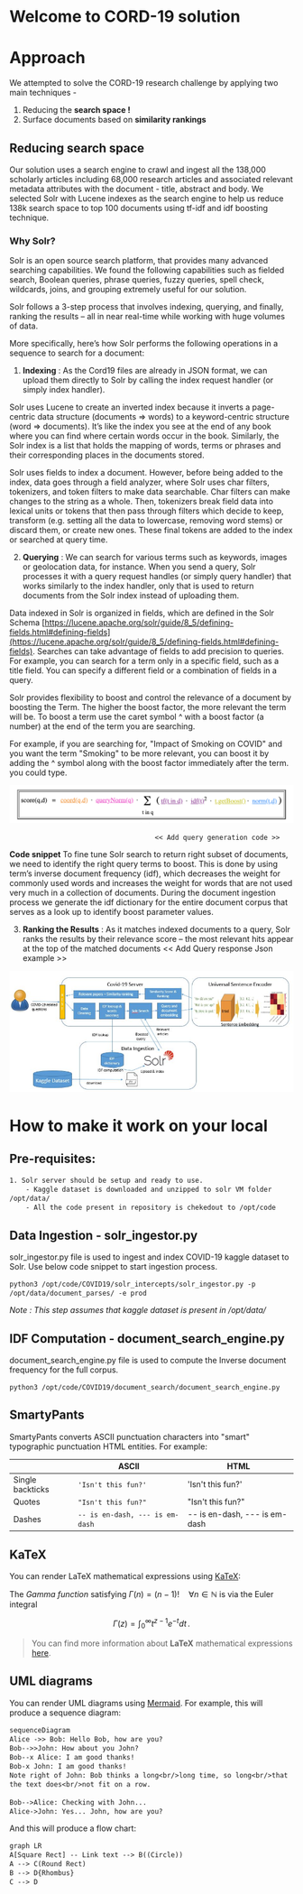 # Welcome to CORD-19 solution

# Approach

We attempted to solve the CORD-19 research challenge by applying two main techniques - 

 1. Reducing the **search space !**
 2. Surface documents based on **similarity rankings**

## Reducing search space

Our solution uses a search engine to crawl and ingest all the 138,000 scholarly articles including 68,000 research articles and associated relevant metadata attributes with the document - title, abstract and body. We selected Solr with Lucene indexes as the search engine to help us reduce 138k search space to top 100 documents using tf-idf and idf boosting technique.

### Why Solr?

Solr is an open source search platform, that provides many advanced searching capabilities. We found the following capabilities such as fielded search, Boolean queries, phrase queries, fuzzy queries, spell check, wildcards, joins, and grouping extremely useful for our solution.

Solr follows a 3-step process that involves indexing, querying, and finally, ranking the results – all in near real-time while working with huge volumes of data.

More specifically, here’s how Solr performs the following operations in a sequence to search for a document:

 1. **Indexing** : As the Cord19 files are already in JSON format, we can upload them directly to Solr by calling the index request handler (or simply index handler). 
 
Solr uses Lucene to create an inverted index because it inverts a page-centric data structure (documents ⇒ words) to a keyword-centric structure (word ⇒ documents). It’s like the index you see at the end of any book where you can find where certain words occur in the book. Similarly, the Solr index is a list that holds the mapping of words, terms or phrases and their corresponding places in the documents stored.

Solr uses fields to index a document. However, before being added to the index, data goes through a field analyzer, where Solr uses char filters, tokenizers, and token filters to make data searchable. Char filters can make changes to the string as a whole. Then, tokenizers break field data into lexical units or tokens that then pass through filters which decide to keep, transform (e.g. setting all the data to lowercase, removing word stems) or discard them, or create new ones. These final tokens are added to the index or searched at query time. 

 2. **Querying** : We can search for various terms such as keywords, images or geolocation data, for instance. When you send a query, Solr processes it with a query request handles (or simply query handler) that works similarly to the index handler, only that is used to return documents from the Solr index instead of uploading them.  
 
Data indexed in Solr is organized in fields, which are  defined in the Solr Schema [https://lucene.apache.org/solr/guide/8_5/defining-fields.html#defining-fields](https://lucene.apache.org/solr/guide/8_5/defining-fields.html#defining-fields). Searches can take advantage of fields to add precision to queries. For example, you can search for a term only in a specific field, such as a title field. You can specify a different field or a combination of fields in a query.

Solr provides flexibility to boost and control the relevance of a document by boosting the Term. The higher the boost factor, the more relevant the term will be. To boost a term use the caret symbol ^ with a boost factor (a number) at the end of the term you are searching.

For example, if you are searching for, "Impact of Smoking on COVID" and you want the term "Smoking" to be more relevant, you can boost it by adding the ^ symbol along with the boost factor immediately after the term. you could type.

                                               
![Scoring within Solr using Lucene](https://github.com/covid19-cord19/cord19/blob/master/images/lucene_scoring.png)

                                        << Add query generation code >>

**Code snippet**
To fine tune Solr search to return right subset of documents, we need to identify the right query terms to boost.  This is done by using term’s inverse document frequency (idf), which decreases the weight for commonly used words and increases the weight for words that are not used very much in a collection of documents.
During the document ingestion process we generate the idf dictionary for the entire document corpus that serves as a look up to identify boost parameter values.

 3. **Ranking the Results** : As it matches indexed documents to a query, Solr ranks the results by their relevance score – the most relevant hits appear at the top of the matched documents
 << Add Query response Json example >>


![Custom solution](https://github.com/covid19-cord19/cord19/blob/master/images/covid19_2.png)


# How to make it work on your local

## Pre-requisites:
    1. Solr server should be setup and ready to use.
        - Kaggle dataset is downloaded and unzipped to solr VM folder /opt/data/
        - All the code present in repository is chekedout to /opt/code
    
## Data Ingestion - solr_ingestor.py
  solr_ingestor.py file is used to ingest and index COVID-19 kaggle dataset to Solr. Use below code snippet to start ingestion process.
  
    python3 /opt/code/COVID19/solr_intercepts/solr_ingestor.py -p /opt/data/document_parses/ -e prod
  
  _Note : This step assumes that kaggle dataset is present in /opt/data/_ 
  
## IDF Computation - document_search_engine.py
  document_search_engine.py file is used to compute the Inverse document frequency for the full corpus.
  
    python3 /opt/code/COVID19/document_search/document_search_engine.py
  

## SmartyPants

SmartyPants converts ASCII punctuation characters into "smart" typographic punctuation HTML entities. For example:

|                |ASCII                          |HTML                         |
|----------------|-------------------------------|-----------------------------|
|Single backticks|`'Isn't this fun?'`            |'Isn't this fun?'            |
|Quotes          |`"Isn't this fun?"`            |"Isn't this fun?"            |
|Dashes          |`-- is en-dash, --- is em-dash`|-- is en-dash, --- is em-dash|


## KaTeX

You can render LaTeX mathematical expressions using [KaTeX](https://khan.github.io/KaTeX/):

The *Gamma function* satisfying $\Gamma(n) = (n-1)!\quad\forall n\in\mathbb N$ is via the Euler integral

$$
\Gamma(z) = \int_0^\infty t^{z-1}e^{-t}dt\,.
$$

> You can find more information about **LaTeX** mathematical expressions [here](http://meta.math.stackexchange.com/questions/5020/mathjax-basic-tutorial-and-quick-reference).


## UML diagrams

You can render UML diagrams using [Mermaid](https://mermaidjs.github.io/). For example, this will produce a sequence diagram:

```mermaid
sequenceDiagram
Alice ->> Bob: Hello Bob, how are you?
Bob-->>John: How about you John?
Bob--x Alice: I am good thanks!
Bob-x John: I am good thanks!
Note right of John: Bob thinks a long<br/>long time, so long<br/>that the text does<br/>not fit on a row.

Bob-->Alice: Checking with John...
Alice->John: Yes... John, how are you?
```

And this will produce a flow chart:

```mermaid
graph LR
A[Square Rect] -- Link text --> B((Circle))
A --> C(Round Rect)
B --> D{Rhombus}
C --> D
```
